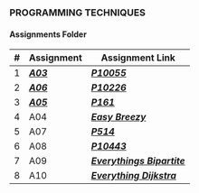 ### PROGRAMMING TECHNIQUES
####  Assignments Folder

|   #   |Assignment| Assignment Link |
| :---: | ----------- | ---------------------- |
|   1  |***<a href= "https://github.com/spathak0919/4883-Programming-Techniques/tree/main/Assignments/P10055">A03<a/>***|***<a href= "https://github.com/spathak0919/4883-Programming-Techniques/tree/main/Assignments/P10055">P10055<a/>***|Hashmat the Brave Warrior|
|   2  |***<a href= "https://github.com/spathak0919/4883-Programming-Techniques/tree/main/Assignments/P10226">A06<a/>***|***<a href= "https://github.com/spathak0919/4883-Programming-Techniques/tree/main/Assignments/P10226">P10226<a/>***|Hardwood Species|
|   3  |***<a href= "https://github.com/spathak0919/4883-Programming-Techniques/tree/main/Assignments/P10226">A05<a/>***|***<a href= "https://github.com/spathak0919/4883-Programming-Techniques/tree/main/Assignments/P161">P161</a>***|Traffic Lights|
|   4  |A04|***<a href= "https://github.com/spathak0919/4883-Programming-Techniques/tree/main/Assignments/Easy%20Breezy">Easy Breezy</a>***|Easy Breezy|
|   5  |A07|***<a href= "https://github.com/spathak0919/4883-Programming-Techniques/tree/main/Assignments/P514">P514</a>***|Rails|
|   6  |A08|***<a href= "https://github.com/spathak0919/4883-Programming-Techniques/tree/main/Assignments/p10443">P10443</a>***|Scissor Paper Rock|
|   7  |A09|***<a href= "https://github.com/spathak0919/4883-Programming-Techniques/tree/main/Assignments/A09">Everythings Bipartite</a>***|Everythings Bipartite|
| 8    |A10|***<a href= "https://github.com/spathak0919/4883-Programming-Techniques/tree/main/Assignments/A10">Everything Dijkstra</a>***|Everything Dijkstra|
